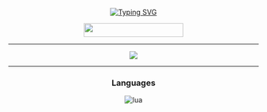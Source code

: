 <div align="center">
  
[![Typing SVG](https://readme-typing-svg.herokuapp.com?font=Fira+Code&size=35&pause=1000&color=000&center=true&width=435&lines=Beta)](https://git.io/typing-svg)

<a>
      <img width="200" height="28" src="https://komarev.com/ghpvc/?username=Pekkiiis18&style=flat-square&color=6f03fc" alt=""/>
</a>


  
<hr /> 

<a href="https://github.com/Pekkiiis18">
 <img align="center" src="https://github-readme-stats.vercel.app/api?username=Pekkiiis18&show_icons=true&line_height=27&count_private=true&title_color=fff&text_color=000&icon_color=fff&bg_color=121212" />
</a>
  
<hr />
  <h3 align="center">Languages</h3>
  <img alt="lua" src="https://img.shields.io/badge/Lua-2C2D72?style=for-the-badge&logo=lua&logoColor=white">
  </a>
</div>
